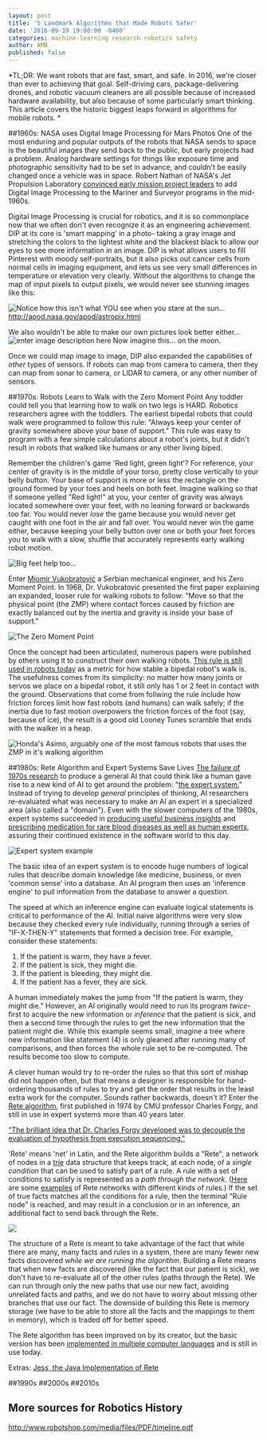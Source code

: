 ```yaml
---
layout: post
title: '5 Landmark Algorithms that Made Robots Safer'
date: '2016-09-19 19:00:00 -0400'
categories: machine-learning research robotics safety
author: AMB
published: false
---
```


*TL;DR: We want robots that are fast, smart, and safe.   In 2016, we're closer than ever to achieving that goal. Self-driving cars, package-delivering drones, and robotic vacuum cleaners are all possible because of increased hardware availability, but also because of some particularly smart thinking.  This article covers the historic biggest leaps forward in algorithms for mobile robots. *


##1960s:  NASA uses Digital Image Processing for Mars Photos
One of the most enduring and popular outputs of the robots that NASA sends to space is the beautiful images they send back to the public, but early projects had a problem.  Analog hardware settings for things like exposure time and photographic sensitivity had to be set in advance, and couldn't be easily changed once a vehicle was in space.  Robert Nathan of NASA's Jet Propulsion Laboratory [convinced early mission project leaders](http://history.nasa.gov/computers/Ch9-3.html)  to add Digital Image Processing to the Mariner  and Surveyor programs in the mid-1960s.   

Digital Image Processing is crucial for robotics, and it is so commonplace now that we often don't even recognize it as an engineering achievement.  DIP at its core is 'smart mapping' in a photo- taking a gray image and stretching the colors to the lightest white and the blackest black to allow our eyes to see more information in an image.   DIP is what allows users to fill Pinterest with moody self-portraits,  but it also picks out cancer cells from normal cells in imaging equipment, and lets us see very small differences in temperature or elevation very clearly.   Without the algorithms to change the map of input pixels to output pixels, we would never see stunning images like this: 

![Notice how this isn't what YOU see when you stare at the sun...](http://apod.nasa.gov/apod/image/1609/Filaprom_Lawrence_960.jpg)http://apod.nasa.gov/apod/astropix.html

We also wouldn't be able to make our own pictures look better either...
![enter image description here](http://lestaylorphoto.com/wp-content/uploads/2015/07/Before-After-1400W%28pp_w768_h256%29.jpg)
Now imagine this... on the moon. 

Once we could map image to image, DIP also expanded the capabilities of *other* types of sensors. If robots can map from camera to camera, then they can map from sonar to camera, or LIDAR to camera, or any other number of sensors.   

##1970s: Robots Learn to Walk with the Zero Moment Point
Any toddler could tell you that learning how to walk on two legs is HARD. Robotics researchers agree with the toddlers. The earliest bipedal robots that could walk were programmed to follow this rule: "Always keep your center of gravity somewhere above your base of support."  This rule was easy to program with a few simple calculations about a robot's joints, but it didn't result in robots that walked like humans or any other living biped.  

 Remember the children's game 'Red light, green light'?  For reference,  your center of gravity is in the middle of your torso, pretty close vertically to your belly button. Your base of support is more or less the rectangle on the ground formed by your toes and heels on both feet.  Imagine walking so that if someone yelled "Red light!" at you, your center of gravity was always located somewhere over your feet, with no leaning forward or backwards too far.  You would never *lose* the game because you would never get caught with one foot in the air and fall over.  You would never win the game either, because keeping your belly button over one or both your feet forces you to walk with a slow, shuffle that accurately represents early walking robot motion. 
 
 ![Big feet help too...](https://upload.wikimedia.org/wikipedia/commons/4/47/Nao_Robot_%28Robocup_2016%29.jpg)
 
Enter [Miomir Vukobratović](http://www.pupin.rs/RnDProfile/vukobratovic.html) a Serbian mechanical engineer, and his Zero Moment Point.  In 1968, Dr. Vukobratović presented the first paper explaining an expanded, looser rule for walking robots to follow: "Move so that the physical point (the ZMP) where contact forces caused by friction are exactly balanced out by the inertia and gravity is inside your base of support."  

![The Zero Moment Point](https://upload.wikimedia.org/wikipedia/commons/d/dd/ZMP.GIF)

Once the concept had been articulated, numerous papers were published by others using it to construct their own walking robots.  [This rule is still used in robots today](http://www.cs.cmu.edu/~cga/legs/vukobratovic.pdf) as a metric for how stable a bipedal robot's walk is. The usefulness comes from its simplicity: no matter how many joints or servos we place on a bipedal robot, it still only has 1 or 2 feet in contact with the ground.  Observations that come from follwing the rule include how friction forces limit how fast robots (and humans) can walk safely; if the inertia due to fast motion overpowers the friction forces of the foot (say, because of ice),  the result is a good old Looney Tunes scramble that ends with the walker in a heap. 

![Honda's Asimo, arguably one of the most famous robots that uses the ZMP in it's walking algorithm](https://upload.wikimedia.org/wikipedia/commons/thumb/3/39/ASIMO_4.28.11.jpg/800px-ASIMO_4.28.11.jpg)



##1980s: Rete Algorithm and Expert Systems Save Lives
[The failure of 1970s research](https://en.wikipedia.org/wiki/History_of_artificial_intelligence#Boom_1980.E2.80.931987) to produce a general AI that could think like a human gave rise to a new kind of AI to get around the problem: "[the expert system.](https://en.wikipedia.org/wiki/Expert_system)"  Instead of trying to develop *general* principles of thinking,  AI researchers re-evaluated what was necessary to make an AI an expert in a specialized area (also called a "domain").  Even with the slower computers of the 1980s, expert systems succeeded in [producing useful business insights](https://en.wikipedia.org/wiki/Expert_system#History) and [prescribing medication for rare blood diseases as well as human experts](http://www.it.bton.ac.uk/staff/lp22/cs237/cs237medicalxsys.html#MYCIN:%20medical%20diagnosis%20using%20production%20rules), assuring their continued existence in the software world to this day. 


![Expert system example](https://ict-patana.wikispaces.com/file/view/2002-9980fig2.gif/32424373/491x273/2002-9980fig2.gif)

The basic idea of an expert system is to encode huge numbers of logical rules that describe domain knowledge like medicine, business, or even 'common sense' into a database. An AI program then uses an 'inference engine' to pull information from the database to answer a question. 

The speed at which an inference engine can evaluate logical statements is critical to performance of the AI.  Initial naive algorithms were very slow because they checked every rule individually, running through a series of "IF-X-THEN-Y" statements that formed a decision tree. For example,  consider these statements: 
 1. If the patient is warm, they have a fever. 
 2. If the patient is sick, they might die. 
 3. If the patient is bleeding, they might die.
 4. If the patient has a fever, they are sick. 
 
A human immediately makes the jump from "If the patient is warm, they might die." However, an AI originally would need to run its program *twice*- first to acquire the new information or *inference* that the patient is sick, and then a second time through the rules to get the new information that the patient might die.  While this example seems small, imagine a tree where new information like statement (4) is only gleaned after running many of comparisons, and then forces the whole rule set to be re-computed.  The results become too slow to compute. 

A clever human would try to re-order the rules so that this sort of mishap did not happen often, but that means a designer is responsible for hand-ordering thousands of rules to try and get the order that results in the least extra work for the computer. Sounds rather backwards, doesn't it?  Enter the [Rete algorithm](https://en.wikipedia.org/wiki/Rete_algorithm), first published in 1974 by CMU professor Charles Forgy, and still in use in expert systems more than 40 years later.  

["The brilliant idea that Dr. Charles Forgy developed was to decouple the evaluation of hypothesis from execution sequencing."](http://www.sparklinglogic.com/rete-algorithm-demystified-part-2) 

 'Rete' means 'net' in Latin, and the Rete algorithm builds a "Rete", a network of nodes in a [trie](https://en.wikipedia.org/wiki/Trie) data structure that keeps track, at each node, of a *single condition* that can be used to satisfy part of a rule.   A rule with a set of conditions to satisfy  is represented as a *path through the network*.  ([Here](http://cis-linux1.temple.edu/~giorgio/cis587/readings/rete.html) are some [examples](http://www.sparklinglogic.com/rete-algorithm-demystified-part-2) of Rete networks with different kinds of rules.)  If the set of true facts matches all the conditions for a rule, then the terminal "Rule node" is reached, and may result in a conclusion or in an inference, an additional fact to send back through the Rete. 

![](https://upload.wikimedia.org/wikipedia/commons/0/05/Rete.svg)
  
The structure of a Rete is meant to take advantage of the fact that while there are many, many facts and rules in a system, there are many fewer new facts discovered *while we are running the algorithm*.   Building a Rete means that when new facts are discovered (like the fact that our patient is sick), we don't have to re-evaluate all of the other rules (paths through the Rete). We can run through only the new paths that use our new fact, avoiding unrelated facts and paths, and we do not have to worry about missing other branches that use  our fact.  The downside of building this Rete is memory storage (we have to be able to store all the facts and the mappings to them in memory), which is traded off for better speed. 

The Rete algorithm has been improved on by its creator, but the basic version has been [implemented in multiple computer languages](http://stackoverflow.com/questions/12474769/how-to-use-rete-algorithm)  and is still in use today.  

Extras:
[Jess, the Java Implementation of Rete](http://www.jessrules.com/docs/71/rete.html)


##1990s
##2000s
##2010s


## More sources for Robotics History
http://www.robotshop.com/media/files/PDF/timeline.pdf


